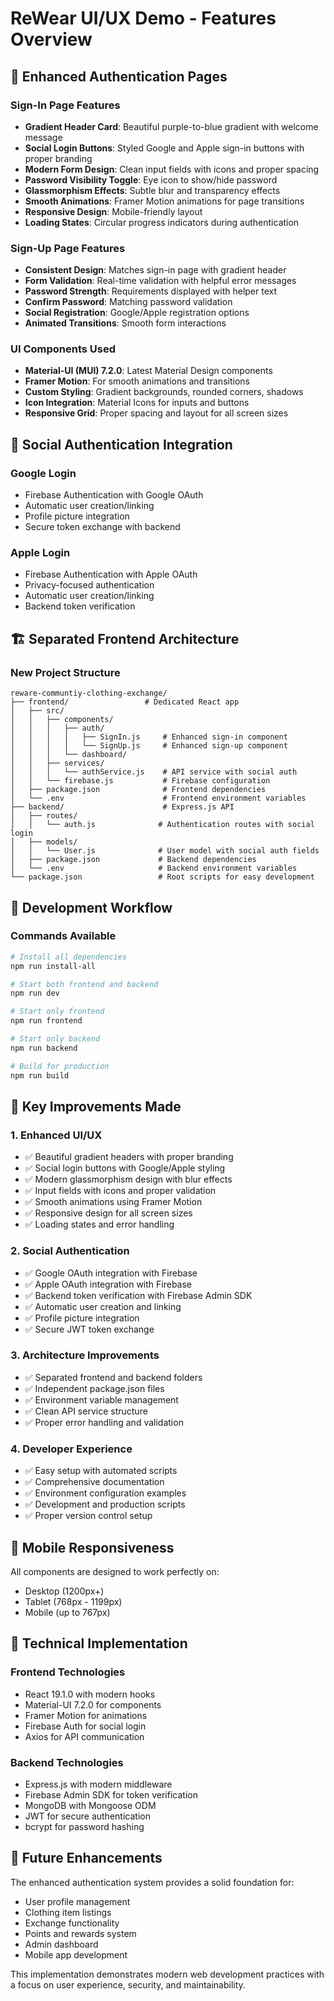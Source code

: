 # ReWear UI/UX Demo - Features Overview

## 🎨 Enhanced Authentication Pages

### Sign-In Page Features
- **Gradient Header Card**: Beautiful purple-to-blue gradient with welcome message
- **Social Login Buttons**: Styled Google and Apple sign-in buttons with proper branding
- **Modern Form Design**: Clean input fields with icons and proper spacing
- **Password Visibility Toggle**: Eye icon to show/hide password
- **Glassmorphism Effects**: Subtle blur and transparency effects
- **Smooth Animations**: Framer Motion animations for page transitions
- **Responsive Design**: Mobile-friendly layout
- **Loading States**: Circular progress indicators during authentication

### Sign-Up Page Features
- **Consistent Design**: Matches sign-in page with gradient header
- **Form Validation**: Real-time validation with helpful error messages
- **Password Strength**: Requirements displayed with helper text
- **Confirm Password**: Matching password validation
- **Social Registration**: Google/Apple registration options
- **Animated Transitions**: Smooth form interactions

### UI Components Used
- **Material-UI (MUI) 7.2.0**: Latest Material Design components
- **Framer Motion**: For smooth animations and transitions
- **Custom Styling**: Gradient backgrounds, rounded corners, shadows
- **Icon Integration**: Material Icons for inputs and buttons
- **Responsive Grid**: Proper spacing and layout for all screen sizes

## 🔐 Social Authentication Integration

### Google Login
- Firebase Authentication with Google OAuth
- Automatic user creation/linking
- Profile picture integration
- Secure token exchange with backend

### Apple Login
- Firebase Authentication with Apple OAuth
- Privacy-focused authentication
- Automatic user creation/linking
- Backend token verification

## 🏗️ Separated Frontend Architecture

### New Project Structure
```
reware-communtiy-clothing-exchange/
├── frontend/                 # Dedicated React app
│   ├── src/
│   │   ├── components/
│   │   │   ├── auth/
│   │   │   │   ├── SignIn.js     # Enhanced sign-in component
│   │   │   │   └── SignUp.js     # Enhanced sign-up component
│   │   │   └── dashboard/
│   │   ├── services/
│   │   │   └── authService.js    # API service with social auth
│   │   └── firebase.js           # Firebase configuration
│   ├── package.json              # Frontend dependencies
│   └── .env                      # Frontend environment variables
├── backend/                      # Express.js API
│   ├── routes/
│   │   └── auth.js              # Authentication routes with social login
│   ├── models/
│   │   └── User.js              # User model with social auth fields
│   ├── package.json             # Backend dependencies
│   └── .env                     # Backend environment variables
└── package.json                 # Root scripts for easy development
```

## 🚀 Development Workflow

### Commands Available
```bash
# Install all dependencies
npm run install-all

# Start both frontend and backend
npm run dev

# Start only frontend
npm run frontend

# Start only backend
npm run backend

# Build for production
npm run build
```

## 🎯 Key Improvements Made

### 1. Enhanced UI/UX
- ✅ Beautiful gradient headers with proper branding
- ✅ Social login buttons with Google/Apple styling
- ✅ Modern glassmorphism design with blur effects
- ✅ Input fields with icons and proper validation
- ✅ Smooth animations using Framer Motion
- ✅ Responsive design for all screen sizes
- ✅ Loading states and error handling

### 2. Social Authentication
- ✅ Google OAuth integration with Firebase
- ✅ Apple OAuth integration with Firebase
- ✅ Backend token verification with Firebase Admin SDK
- ✅ Automatic user creation and linking
- ✅ Profile picture integration
- ✅ Secure JWT token exchange

### 3. Architecture Improvements
- ✅ Separated frontend and backend folders
- ✅ Independent package.json files
- ✅ Environment variable management
- ✅ Clean API service structure
- ✅ Proper error handling and validation

### 4. Developer Experience
- ✅ Easy setup with automated scripts
- ✅ Comprehensive documentation
- ✅ Environment configuration examples
- ✅ Development and production scripts
- ✅ Proper version control setup

## 📱 Mobile Responsiveness

All components are designed to work perfectly on:
- Desktop (1200px+)
- Tablet (768px - 1199px)
- Mobile (up to 767px)

## 🔧 Technical Implementation

### Frontend Technologies
- React 19.1.0 with modern hooks
- Material-UI 7.2.0 for components
- Framer Motion for animations
- Firebase Auth for social login
- Axios for API communication

### Backend Technologies
- Express.js with modern middleware
- Firebase Admin SDK for token verification
- MongoDB with Mongoose ODM
- JWT for secure authentication
- bcrypt for password hashing

## 🌟 Future Enhancements

The enhanced authentication system provides a solid foundation for:
- User profile management
- Clothing item listings
- Exchange functionality
- Points and rewards system
- Admin dashboard
- Mobile app development

This implementation demonstrates modern web development practices with a focus on user experience, security, and maintainability.
